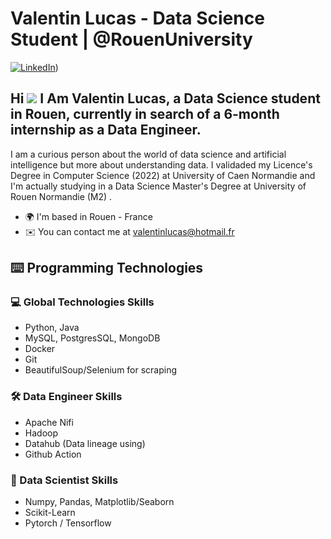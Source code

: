 # Valentin Lucas - Data Science Student | @RouenUniversity

[![LinkedIn](https://img.shields.io/badge/LinkedIn-Valentin-blue?logo=linkedin)](https://www.linkedin.com/in/valentin-lucas/))

Hi ![](https://user-images.githubusercontent.com/18350557/176309783-0785949b-9127-417c-8b55-ab5a4333674e.gif) I Am Valentin Lucas, a Data Science student in Rouen, currently in search of a 6-month internship as a Data Engineer.
-----------------------------------------------------------------------------------------------------------------------------------------------------------

I am a curious person about the world of data science and artificial intelligence but more about understanding data. I validaded my Licence's Degree in Computer Science (2022) at University of Caen Normandie and I'm actually studying in a Data Science Master's Degree at University of Rouen Normandie (M2) .

* 🌍  I'm based in Rouen - France 
* ✉️  You can contact me at [valentinlucas@hotmail.fr](mailto:valentinlucas@hotmail.fr) 

## ⌨️ Programming Technologies 
### 💻 Global Technologies Skills
- Python, Java
- MySQL, PostgresSQL, MongoDB
- Docker
- Git
- BeautifulSoup/Selenium for scraping

### 🛠️ Data Engineer Skills
- Apache Nifi
- Hadoop
- Datahub (Data lineage using)
- Github Action

### 🔬 Data Scientist Skills
- Numpy, Pandas, Matplotlib/Seaborn
- Scikit-Learn
- Pytorch / Tensorflow
